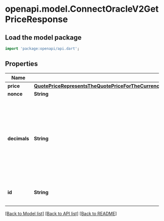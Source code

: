 # openapi.model.ConnectOracleV2GetPriceResponse

## Load the model package
```dart
import 'package:openapi/api.dart';
```

## Properties
Name | Type | Description | Notes
------------ | ------------- | ------------- | -------------
**price** | [**QuotePriceRepresentsTheQuotePriceForTheCurrencyPairGivenInGetPriceRequestPossiblyNilIfNoUpdateHasBeenMade**](QuotePriceRepresentsTheQuotePriceForTheCurrencyPairGivenInGetPriceRequestPossiblyNilIfNoUpdateHasBeenMade.md) |  | [optional] 
**nonce** | **String** |  | [optional] 
**decimals** | **String** | decimals represents the number of decimals that the quote-price is represented in. It is used to scale the QuotePrice to its proper value. | [optional] 
**id** | **String** | ID represents the identifier for the CurrencyPair. | [optional] 

[[Back to Model list]](../README.md#documentation-for-models) [[Back to API list]](../README.md#documentation-for-api-endpoints) [[Back to README]](../README.md)


